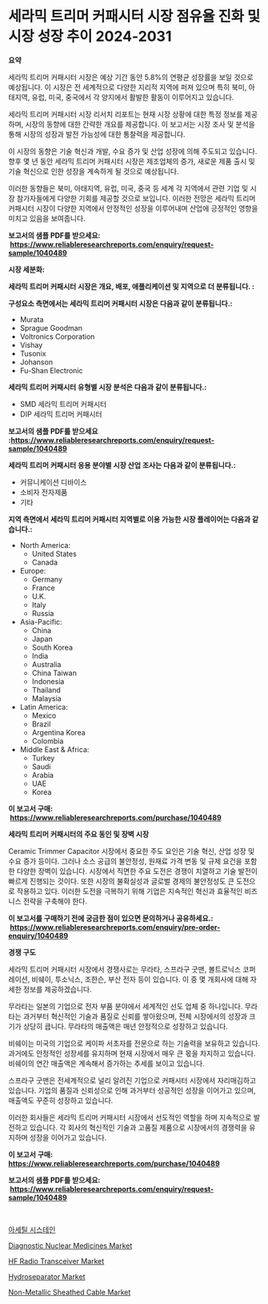 <p><h1>세라믹 트리머 커패시터 시장 점유율 진화 및 시장 성장 추이 2024-2031</h1></p><p><strong>요약</strong></p>
<p><p>세라믹 트리머 커패시터 시장은 예상 기간 동안 5.8%의 연평균 성장률을 보일 것으로 예상됩니다. 이 시장은 전 세계적으로 다양한 지리적 지역에 퍼져 있으며 특히 북미, 아태지역, 유럽, 미국, 중국에서 각 양지에서 활발한 활동이 이루어지고 있습니다.</p><p>세라믹 트리머 커패시터 시장 리서치 리포트는 현재 시장 상황에 대한 특정 정보를 제공하며, 시장의 동향에 대한 간략한 개요를 제공합니다. 이 보고서는 시장 조사 및 분석을 통해 시장의 성장과 발전 가능성에 대한 통찰력을 제공합니다.</p><p>이 시장의 동향은 기술 혁신과 개발, 수요 증가 및 산업 성장에 의해 주도되고 있습니다. 향후 몇 년 동안 세라믹 트리머 커패시터 시장은 제조업체의 증가, 새로운 제품 출시 및 기술 혁신으로 인한 성장을 계속하게 될 것으로 예상됩니다.</p><p>이러한 동향들은 북미, 아태지역, 유럽, 미국, 중국 등 세계 각 지역에서 관련 기업 및 시장 참가자들에게 다양한 기회를 제공할 것으로 보입니다. 이러한 전망은 세라믹 트리머 커패시터 시장이 다양한 지역에서 안정적인 성장을 이루어내며 산업에 긍정적인 영향을 미치고 있음을 보여줍니다.</p></p>
<p><strong>보고서의 샘플 PDF를 받으세요: &nbsp;<a href="https://www.reliableresearchreports.com/enquiry/request-sample/1040489">https://www.reliableresearchreports.com/enquiry/request-sample/1040489</a></strong></p>
<p><strong>시장 세분화:</strong></p>
<p><strong> 세라믹 트리머 커패시터 시장은 개요, 배포, 애플리케이션 및 지역으로 더 분류됩니다. :</strong></p>
<p><strong>구성요소 측면에서는 세라믹 트리머 커패시터 시장은 다음과 같이 분류됩니다.:</strong></p>
<p><ul><li>Murata</li><li>Sprague Goodman</li><li>Voltronics Corporation</li><li>Vishay</li><li>Tusonix</li><li>Johanson</li><li>Fu-Shan Electronic</li></ul></p>
<p><strong> 세라믹 트리머 커패시터 유형별 시장 분석은 다음과 같이 분류됩니다.:</strong></p>
<p><ul><li>SMD 세라믹 트리머 커패시터</li><li>DIP 세라믹 트리머 커패시터</li></ul></p>
<p><strong>보고서의 샘플 PDF를 받으세요 :<a href="https://www.reliableresearchreports.com/enquiry/request-sample/1040489">https://www.reliableresearchreports.com/enquiry/request-sample/1040489</a></strong></p>
<p><strong> 세라믹 트리머 커패시터 응용 분야별 시장 산업 조사는 다음과 같이 분류됩니다.:</strong></p>
<p><ul><li>커뮤니케이션 디바이스</li><li>소비자 전자제품</li><li>기타</li></ul></p>
<p><strong>지역 측면에서 세라믹 트리머 커패시터 지역별로 이용 가능한 시장 플레이어는 다음과 같습니다.:</strong></p>
<p><ul>
    <li>
        North America:
        <ul>
            <li>United States</li>
            <li>Canada</li>
        </ul>
    </li>
    <li>
        Europe:
        <ul>
            <li>Germany</li>
            <li>France</li>
            <li>U.K.</li>
            <li>Italy</li>
            <li>Russia</li>
        </ul>
    </li>
    <li>
        Asia-Pacific:
        <ul>
            <li>China</li>
            <li>Japan</li>
            <li>South Korea</li>
            <li>India</li>
            <li>Australia</li>
            <li>China Taiwan</li>
            <li>Indonesia</li>
            <li>Thailand</li>
            <li>Malaysia</li>
        </ul>
    </li>
    <li>
        Latin America:
        <ul>
            <li>Mexico</li>
            <li>Brazil</li>
            <li>Argentina Korea</li>
            <li>Colombia</li>
        </ul>
    </li>
    <li>
        Middle East & Africa:
        <ul>
            <li>Turkey</li>
            <li>Saudi</li>
            <li>Arabia</li>
            <li>UAE</li>
            <li>Korea</li>
        </ul>
    </li>
    </ul></p>
<p><strong>이 보고서 구매: &nbsp;<a href="https://www.reliableresearchreports.com/purchase/1040489">https://www.reliableresearchreports.com/purchase/1040489</a></strong></p>
<p><strong>세라믹 트리머 커패시터의 주요 동인 및 장벽 시장</strong></p>
<p><p>Ceramic Trimmer Capacitor 시장에서 중요한 주도 요인은 기술 혁신, 산업 성장 및 수요 증가 등이다. 그러나 소스 공급의 불안정성, 원재료 가격 변동 및 규제 요건을 포함한 다양한 장벽이 있습니다. 시장에서 직면한 주요 도전은 경쟁이 치열하고 기술 발전이 빠르게 진행되는 것이다. 또한 시장의 불확실성과 글로벌 경제의 불안정성도 큰 도전으로 작용하고 있다. 이러한 도전을 극복하기 위해 기업은 지속적인 혁신과 효율적인 비즈니스 전략을 구축해야 한다.</p></p>
<p><strong>이 보고서를 구매하기 전에 궁금한 점이 있으면 문의하거나 공유하세요.: &nbsp;<a href="https://www.reliableresearchreports.com/enquiry/pre-order-enquiry/1040489">https://www.reliableresearchreports.com/enquiry/pre-order-enquiry/1040489</a></strong></p>
<p><strong>경쟁 구도</strong></p>
<p><p>세라믹 트리머 커패시터 시장에서 경쟁사로는 무라타, 스프라구 굿맨, 볼트로닉스 코퍼레이션, 비쉐이, 투소닉스, 조한슨, 부산 전자 등이 있습니다. 이 중 몇 개회사에 대해 자세한 정보를 제공하겠습니다.</p><p>무라타는 일본의 기업으로 전자 부품 분야에서 세계적인 선도 업체 중 하나입니다. 무라타는 과거부터 혁신적인 기술과 품질로 신뢰를 쌓아왔으며, 전체 시장에서의 성장과 크기가 상당히 큽니다. 무라타의 매출액은 매년 안정적으로 성장하고 있습니다.</p><p>비쉐이는 미국의 기업으로 케이파 서초자를 전문으로 하는 기술력을 보유하고 있습니다. 과거에도 안정적인 성장세를 유지하며 현재 시장에서 매우 큰 몫을 차지하고 있습니다. 비쉐이의 연간 매출액은 계속해서 증가하는 추세를 보이고 있습니다.</p><p>스프라구 굿맨은 전세계적으로 널리 알려진 기업으로 커패시터 시장에서 자리매김하고 있습니다. 기업의 품질과 신뢰성으로 인해 과거부터 성공적인 성장을 이어가고 있으며, 매출액도 꾸준히 성장하고 있습니다.</p><p>이러한 회사들은 세라믹 트리머 커패시터 시장에서 선도적인 역할을 하며 지속적으로 발전하고 있습니다. 각 회사의 혁신적인 기술과 고품질 제품으로 시장에서의 경쟁력을 유지하며 성장을 이어가고 있습니다.</p></p>
<p><strong>이 보고서 구매: &nbsp; <a href="https://www.reliableresearchreports.com/purchase/1040489">https://www.reliableresearchreports.com/purchase/1040489</a></strong></p>
<p><strong>보고서의 샘플 PDF를 받으세요: &nbsp;<a href="https://www.reliableresearchreports.com/enquiry/request-sample/1040489">https://www.reliableresearchreports.com/enquiry/request-sample/1040489</a></strong><strong></strong></p>
<p>&nbsp;</p>
<p><p><a href="https://github.com/bunxhcci35271755/Market-Research-Report-List-1/blob/main/2967815188078.md">아세틸 시스테인</a></p><p><a href="https://forested-sushi-9b0.notion.site/Diagnostic-Nuclear-Medicines-Market-Insights-Market-Players-and-Forecast-Till-2031-b4e08fa665c84ebeaa8e9c341e566656">Diagnostic Nuclear Medicines Market</a></p><p><a href="https://issuu.com/reportprime-2/docs/hf-radio-transceiver-market-size-2030.pptx">HF Radio Transceiver Market</a></p><p><a href="https://issuu.com/reportprime-2/docs/hydroseparator-market-size-2030.pptx">Hydroseparator Market</a></p><p><a href="https://view.publitas.com/reportprime-1/non-metallic-sheathed-cable-market-size-share-trends-analysis-report-by-application-regional-outlook-competitive-strategies-and-segment-forecasts-2023-2030/">Non-Metallic Sheathed Cable Market</a></p></p>